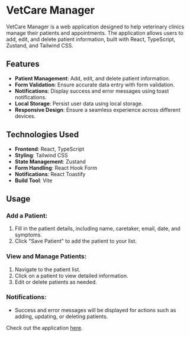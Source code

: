 # VetCare Manager

VetCare Manager is a web application designed to help veterinary clinics manage their patients and appointments. The application allows users to add, edit, and delete patient information, built with React, TypeScript, Zustand, and Tailwind CSS.

## Features

- **Patient Management**: Add, edit, and delete patient information.
- **Form Validation**: Ensure accurate data entry with form validation.
- **Notifications**: Display success and error messages using toast notifications.
- **Local Storage**: Persist user data using local storage.
- **Responsive Design**: Ensure a seamless experience across different devices.

## Technologies Used

- **Frontend**: React, TypeScript
- **Styling**: Tailwind CSS
- **State Management**: Zustand
- **Form Handling**: React Hook Form
- **Notifications**: React Toastify
- **Build Tool**: Vite

## Usage

### Add a Patient:

1. Fill in the patient details, including name, caretaker, email, date, and symptoms.
2. Click "Save Patient" to add the patient to your list.

### View and Manage Patients:

1. Navigate to the patient list.
2. Click on a patient to view detailed information.
3. Edit or delete patients as needed.

### Notifications:

- Success and error messages will be displayed for actions such as adding, updating, or deleting patients.

Check out the application [here](https://vetcaremanager.netlify.app/).
